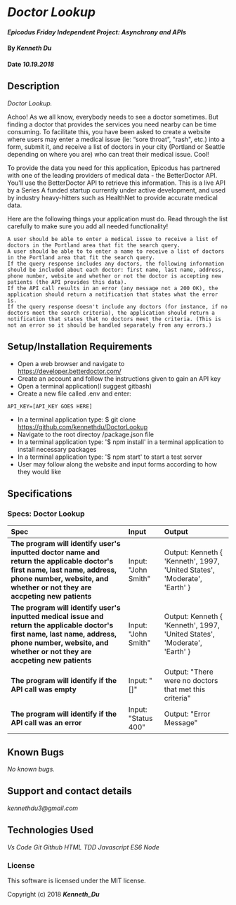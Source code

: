 # _Doctor Lookup_

#### _Epicodus Friday Independent Project: Asynchrony and APIs_

#### By _**Kenneth Du**_

#### Date _**10.19.2018**_

## Description

_Doctor Lookup._

Achoo! As we all know, everybody needs to see a doctor sometimes. But finding a doctor that provides the services you need nearby can be time consuming. To facilitate this, you have been asked to create a website where users may enter a medical issue (ie: “sore throat”, "rash", etc.) into a form, submit it, and receive a list of doctors in your city (Portland or Seattle depending on where you are) who can treat their medical issue. Cool!

To provide the data you need for this application, Epicodus has partnered with one of the leading providers of medical data - the BetterDoctor API. You'll use the BetterDoctor API to retrieve this information. This is a live API by a Series A funded startup currently under active development, and used by industry heavy-hitters such as HealthNet to provide accurate medical data.

Here are the following things your application must do. Read through the list carefully to make sure you add all needed functionality!

    A user should be able to enter a medical issue to receive a list of doctors in the Portland area that fit the search query.
    A user should be able to to enter a name to receive a list of doctors in the Portland area that fit the search query.
    If the query response includes any doctors, the following information should be included about each doctor: first name, last name, address, phone number, website and whether or not the doctor is accepting new patients (the API provides this data).
    If the API call results in an error (any message not a 200 OK), the application should return a notification that states what the error is.
    If the query response doesn't include any doctors (for instance, if no doctors meet the search criteria), the application should return a notification that states that no doctors meet the criteria. (This is not an error so it should be handled separately from any errors.)


## Setup/Installation Requirements

* Open a web browser and navigate to https://developer.betterdoctor.com/ 
* Create an account and follow the instructions given to gain an API key
* Open a terminal application(I suggest gitbash)
* Create a new file called .env and enter:
```
API_KEY=[API_KEY GOES HERE]
```
* In a terminal application type: $ git clone https://github.com/kennethdu/DoctorLookup
* Navigate to the root directoy /package.json file
* In a terminal application type: '$ npm install' in a terminal application to install necessary packages 
* In a terminal application type: '$ npm start' to start a test server 
* User may follow along the website and input forms according to how they would like 

## Specifications

### Specs: Doctor Lookup
| Spec | Input | Output |
| :-------------     | :------------- | :------------- |
| **The program will identify user's inputted doctor name and return the applicable doctor's first name, last name, address, phone number, website, and whether or not they are accpeting new patients** | Input: "John Smith" | Output: Kenneth { 'Kenneth', 1997, 'United States', 'Moderate', 'Earth' } |
| **The program will identify user's inputted medical issue and return the applicable doctor's first name, last name, address, phone number, website, and whether or not they are accpeting new patients** | Input: "John Smith" | Output: Kenneth { 'Kenneth', 1997, 'United States', 'Moderate', 'Earth' } |
| **The program will identify if the API call was empty** | Input: "[]" | Output: "There were no doctors that met this criteria" |
| **The program will identify if the API call was an error** | Input: "Status 400" | Output: "Error Message" |


## Known Bugs

_No known bugs._

## Support and contact details

_kennethdu3@gmail.com_

## Technologies Used

_Vs Code_
_Git_
_Github_
_HTML_
_TDD_
_Javascript_
_ES6_
_Node_
### License

This software is licensed under the MIT license.

Copyright (c) 2018 **_Kenneth_Du_**